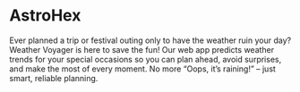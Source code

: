 # AstroHex
Ever planned a trip or festival outing only to have the weather ruin your day? Weather Voyager is here to save the fun! Our web app predicts weather trends for your special occasions so you can plan ahead, avoid surprises, and make the most of every moment. No more “Oops, it’s raining!” – just smart, reliable planning.
